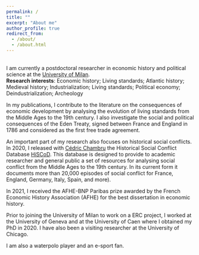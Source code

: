 ```yaml
---
permalink: /
title: ""
excerpt: "About me"
author_profile: true
redirect_from: 
  - /about/
  - /about.html
---
```




<br>I am currently a postdoctoral researcher in economic history and political science at the [University of Milan](https://www.unimi.it/en/ugov/person/paul-maneuvrier). 
<br>**Research interests**: Economic history; Living standards; Atlantic history; Medieval history; Industrialization; Living standards; Political economy; Deindustrialization; Archeology

In my publications, I contribute to the literature on the consequences of economic development by analysing the evolution of living standards from the Middle Ages to the 19th century. I also investigate the social and political consequences of the Eden Treaty, signed between France and England in 1786 and considered as the first free trade agreement. 

An important part of my research also focuses on historical social conflicts. In 2020, I released with [Cédric Chambru](https://cedricchambru.github.io/) the Historical Social Conflict Database [HiSCoD](https://www.unicaen.fr/hiscod/). This database is designed to provide to academic researcher and general public a set of resources for analysing social conflict from the Middle Ages to the 19th century. In its current form it documents more than 20,000 episodes of social conflict for France, England, Germany, Italy, Spain, and more).

In 2021, I received the AFHE-BNP Paribas prize awarded by the French Economic History Association (AFHE) for the best dissertation in economic history. 

Prior to joining the University of Milan to work on a ERC project, I worked at the University of Geneva and at the University of Caen where I obtained my PhD in 2020. I have also been a visiting researcher at the University of Chicago.

I am also a waterpolo player and an e-sport fan. 




